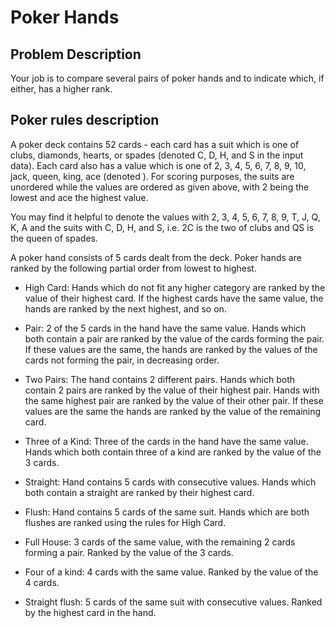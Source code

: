 # Poker Hands

## Problem Description

Your job is to compare several pairs of poker hands and to indicate which, if either, has a higher rank.

## Poker rules description

A poker deck contains 52 cards - each card has a suit which is one of clubs, diamonds, hearts, or spades (denoted C, D, H, and S in the input data). Each card also has a value which is one of 2, 3, 4, 5, 6, 7, 8, 9, 10, jack, queen, king, ace (denoted ). For scoring purposes, the suits are unordered while the values are ordered as given above, with 2 being the lowest and ace the highest value.

You may find it helpful to denote the values with 2, 3, 4, 5, 6, 7, 8, 9, T, J, Q, K, A and the suits with C, D, H, and S, i.e. 2C is the two of clubs and QS is the queen of spades.

A poker hand consists of 5 cards dealt from the deck. Poker hands are ranked by the following partial order from lowest to highest.

- High Card: Hands which do not fit any higher category are ranked by the value of their highest card. If the highest cards have the same value, the hands are ranked by the next highest, and so on.
- Pair: 2 of the 5 cards in the hand have the same value. Hands which both contain a pair are ranked by the value of the cards forming the pair. If these values are the same, the hands are ranked by the values of the cards not forming the pair, in decreasing order.
- Two Pairs: The hand contains 2 different pairs. Hands which both contain 2 pairs are ranked by the value of their highest pair. Hands with the same highest pair are ranked by the value of their other pair. If these values are the same the hands are ranked by the value of the remaining card.
- Three of a Kind: Three of the cards in the hand have the same value. Hands which both contain three of a kind are ranked by the value of the 3 cards.
- Straight: Hand contains 5 cards with consecutive values. Hands which both contain a straight are ranked by their highest card.
- Flush: Hand contains 5 cards of the same suit. Hands which are both flushes are ranked using the rules for High Card.

- Full House: 3 cards of the same value, with the remaining 2 cards forming a pair. Ranked by the value of the 3 cards.

- Four of a kind: 4 cards with the same value. Ranked by the value of the 4 cards.

- Straight flush: 5 cards of the same suit with consecutive values. Ranked by the highest card in the hand.

